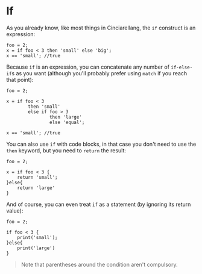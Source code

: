 # If 

As you already know, like most things in Cinciarellang, the `if` construct is an expression:

```
foo = 2;
x = if foo < 3 then 'small' else 'big';
x == 'small'; //true
```

Because `if` is an expression, you can concatenate any number of `if-else-if`s as you want (although you'll probably prefer using `match` if you reach that point):

```
foo = 2;

x = if foo < 3 
        then 'small' 
        else if foo > 3 
                then 'large'
                else 'equal';

x == 'small'; //true
```

You can also use `if` with code blocks, in that case you don't need to use the `then` keyword, but you need to `return` the result:

```
foo = 2;

x = if foo < 3 {
    return 'small';
}else{
    return 'large'
}

```

And of course, you can even treat `if` as a statement (by ignoring its return value):

```
foo = 2;

if foo < 3 {
    print('small');
}else{
    print('large')
}

```

> Note that parentheses around the condition aren't compulsory.









